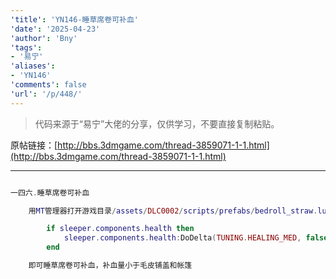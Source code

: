 ```yaml
---
'title': 'YN146-睡草席卷可补血'
'date': '2025-04-23'
'author': 'Bny'
'tags':
- '易宁'
'aliases':
- 'YN146'
'comments': false
'url': '/p/448/'
---
```


> 代码来源于“易宁”大佬的分享，仅供学习，不要直接复制粘贴。

原帖链接：[http://bbs.3dmgame.com/thread-3859071-1-1.html](http://bbs.3dmgame.com/thread-3859071-1-1.html)

---

```lua  

一四六.睡草席卷可补血

	用MT管理器打开游戏目录/assets/DLC0002/scripts/prefabs/bedroll_straw.lua文件，在sleeper.sg:GoToState("wakeup")的下一行插入以下内容：

		if sleeper.components.health then
			sleeper.components.health:DoDelta(TUNING.HEALING_MED, false, "tent", true)
		end

	即可睡草席卷可补血，补血量小于毛皮铺盖和帐篷

```  

